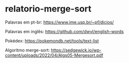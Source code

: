 # relatorio-merge-sort

Palavras em pt-br: <https://www.ime.usp.br/~pf/dicios/>

Palavras em inglês: <https://github.com/dwyl/english-words>

Pokédex: <https://pokemondb.net/tools/text-list>

Algoritmo merge-sort: <https://sedgewick.io/wp-content/uploads/2022/04/Algs05-Mergesort.pdf>
